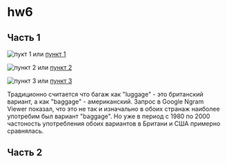 # hw6

## Часть 1
 
![](https://c.radikal.ru/c08/1804/4a/b29289b0adfa.png "пукт 1")
или [пункт 1](https://radikal.ru/big/hs8vazsgz4223)

![](https://c.radikal.ru/c01/1804/a8/18aef31469fa.png "пункт 2")
или [пункт 2](https://radikal.ru/big/10qvz1r8hbjq5)

![](https://c.radikal.ru/c30/1804/80/93fcf2aee54b.png "пункт 3")
или [пункт 3](https://radikal.ru/big/nhr8uuyatr4he)

Традиционно считается что багаж как "luggage" - это британский вариант, а как "baggage" - американский. Запрос в Google Ngram Viewer показал, что это не так и изначально в обоих странаж наиболее употребим был вариант "baggage". Но уже в период с 1980 по 2000 частоность употребления обоих вариантов в Британи и США примерно сравнялась.


## Часть 2

